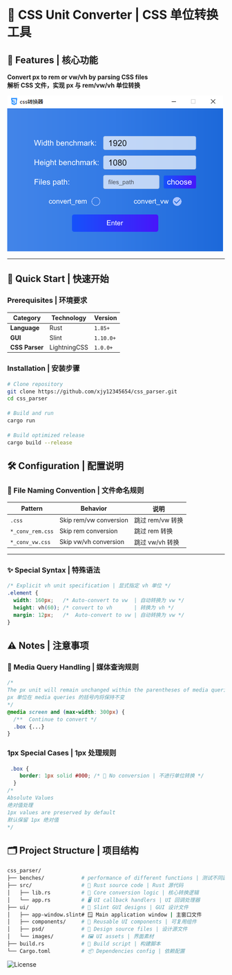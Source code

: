 # 📐 CSS Unit Converter | CSS 单位转换工具

## 🌟 Features | 核心功能

**Convert px to rem or vw/vh by parsing CSS files**  
**解析 CSS 文件，实现 px 与 rem/vw/vh 单位转换**

![Preview](./ui/images/home.png)

---

## 🚀 Quick Start | 快速开始

### Prerequisites | 环境要求

| Category       | Technology   | Version   |
| -------------- | ------------ | --------- |
| **Language**   | Rust         | `1.85+`   |
| **GUI**        | Slint        | `1.10.0+` |
| **CSS Parser** | LightningCSS | `1.0.0+`  |

### Installation | 安装步骤

```bash
# Clone repository
git clone https://github.com/xjy12345654/css_parser.git
cd css_parser

# Build and run
cargo run

# Build optimized release
cargo build --release

```

## 🛠 Configuration | 配置说明

### 📂 File Naming Convention | 文件命名规则

| Pattern          | Behavior                | 说明            |
| ---------------- | ---------------------   | --------------- |
| `.css`           | Skip rem/vw conversion  | 跳过 rem/vw 转换|
| `*_conv_rem.css` | Skip rem conversion     | 跳过 rem 转换   |
| `*_conv_vw.css`  | Skip vw/vh conversion   | 跳过 vw/vh 转换 |

---

### ✨ Special Syntax | 特殊语法

```css
/* Explicit vh unit specification | 显式指定 vh 单位 */
.element {
  width: 160px;   /* Auto-convert to vw  | 自动转换为 vw */
  height: vh(60); /* convert to vh       | 转换为 vh */
  margin: 12px;   /*  Auto-convert to vw | 自动转换为 vw */
}
```

## ⚠️ Notes | 注意事项
### 📱 Media Query Handling | 媒体查询规则
```css
/* 
The px unit will remain unchanged within the parentheses of media queries.
px 单位在 media queries 的括号内将保持不变
*/
@media screen and (max-width: 300px) {
  /**  Continue to convert */
  .box {...}
}

```
###  1px Special Cases | 1px 处理规则
```css
 .box {
    border: 1px solid #000; /* 🚫 No conversion | 不进行单位转换 */
  }
/* 
Absolute Values
绝对值处理
1px values are preserved by default
默认保留 1px 绝对值
*/
```


## 🗂 Project Structure | 项目结构

```bash
css_parser/            
├── benches/            # performance of different functions | 测试不同函数性能
├── src/                # 🦀 Rust source code | Rust 源代码
│   ├── lib.rs          # 🧠 Core conversion logic | 核心转换逻辑
│   └── app.rs          # 🖥️ UI callback handlers | UI 回调处理器
├── ui/                 # 🎨 Slint GUI designs | GUI 设计文件
│   ├── app-window.slint# 🪟 Main application window | 主窗口文件
│   ├── components/     # 🧩 Reusable UI components | 可复用组件
│   ├── psd/            # 📐 Design source files | 设计源文件
│   └── images/         # 🖼️ UI assets | 界面素材
├── build.rs            # 🔨 Build script | 构建脚本
└── Cargo.toml          # 📦 Dependencies config | 依赖配置
```

![License](https://img.shields.io/badge/License-MIT-green)
